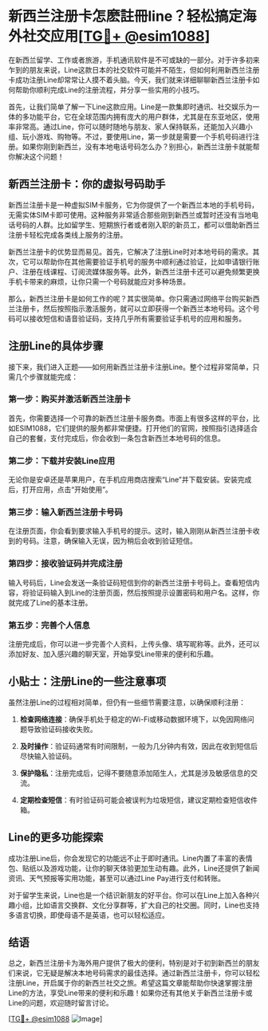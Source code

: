 # 新西兰注册卡怎麽註冊line？轻松搞定海外社交应用[[TG💪+ @esim1088](https://t.me/s/esim1088)]

在新西兰留学、工作或者旅游，手机通讯软件是不可或缺的一部分。对于许多初来乍到的朋友来说，Line这款日本的社交软件可能并不陌生，但如何利用新西兰注册卡成功注册Line却常常让人摸不着头脑。今天，我们就来详细聊聊新西兰注册卡如何帮助你顺利完成Line的注册流程，并分享一些实用的小技巧。

首先，让我们简单了解一下Line这款应用。Line是一款集即时通讯、社交娱乐为一体的多功能平台，它在全球范围内拥有庞大的用户群体，尤其是在东亚地区，使用率非常高。通过Line，你可以随时随地与朋友、家人保持联系，还能加入兴趣小组、玩小游戏、购物等。不过，要使用Line，第一步就是需要一个手机号码进行注册。如果你刚到新西兰，没有本地电话号码怎么办？别担心，新西兰注册卡就能帮你解决这个问题！

## 新西兰注册卡：你的虚拟号码助手

新西兰注册卡是一种虚拟SIM卡服务，它为你提供了一个新西兰本地的手机号码，无需实体SIM卡即可使用。这种服务非常适合那些刚到新西兰或暂时还没有当地电话号码的人群。比如留学生、短期旅行者或者刚入职的新员工，都可以借助新西兰注册卡轻松完成各类线上服务的注册。

新西兰注册卡的优势显而易见。首先，它解决了注册Line时对本地号码的需求。其次，它可以帮助你在其他需要验证手机号的服务中顺利通过验证，比如申请银行账户、注册在线课程、订阅流媒体服务等。此外，新西兰注册卡还可以避免频繁更换手机卡带来的麻烦，让你只需一个号码就能应对多种场景。

那么，新西兰注册卡是如何工作的呢？其实很简单。你只需通过网络平台购买新西兰注册卡，然后按照指示激活服务，就可以立即获得一个新西兰本地号码。这个号码可以接收短信和语音验证码，支持几乎所有需要验证手机号的应用和服务。

## 注册Line的具体步骤

接下来，我们进入正题——如何用新西兰注册卡注册Line。整个过程非常简单，只需几个步骤就能完成：

### 第一步：购买并激活新西兰注册卡

首先，你需要选择一个可靠的新西兰注册卡服务商。市面上有很多这样的平台，比如ESIM1088，它们提供的服务都非常便捷。打开他们的官网，按照指引选择适合自己的套餐，支付完成后，你会收到一条包含新西兰本地号码的信息。

### 第二步：下载并安装Line应用

无论你是安卓还是苹果用户，在手机应用商店搜索“Line”并下载安装。安装完成后，打开应用，点击“开始使用”。

### 第三步：输入新西兰注册卡号码

在注册页面，你会看到要求输入手机号的提示。这时，输入刚刚从新西兰注册卡收到的号码。注意，确保输入无误，因为稍后会收到验证短信。

### 第四步：接收验证码并完成注册

输入号码后，Line会发送一条验证码短信到你的新西兰注册卡号码上。查看短信内容，将验证码输入到Line的注册页面，然后按照提示设置密码和用户名。这样，你就完成了Line的基本注册。

### 第五步：完善个人信息

注册完成后，你可以进一步完善个人资料，上传头像、填写昵称等。此外，还可以添加好友、加入感兴趣的聊天室，开始享受Line带来的便利和乐趣。

## 小贴士：注册Line的一些注意事项

虽然注册Line的过程相对简单，但仍有一些细节需要注意，以确保顺利注册：

1. **检查网络连接**：确保手机处于稳定的Wi-Fi或移动数据环境下，以免因网络问题导致验证码接收失败。
   
2. **及时操作**：验证码通常有时间限制，一般为几分钟内有效，因此在收到短信后尽快输入验证码。

3. **保护隐私**：注册完成后，记得不要随意添加陌生人，尤其是涉及敏感信息的交流。

4. **定期检查短信**：有时验证码可能会被误判为垃圾短信，建议定期检查短信收件箱。

## Line的更多功能探索

成功注册Line后，你会发现它的功能远不止于即时通讯。Line内置了丰富的表情包、贴纸以及游戏功能，让你的聊天体验更加生动有趣。此外，Line还提供了新闻资讯、天气预报等实用功能，甚至可以通过Line Pay进行支付和转账。

对于留学生来说，Line也是一个结识新朋友的好平台。你可以在Line上加入各种兴趣小组，比如语言交换群、文化分享群等，扩大自己的社交圈。同时，Line也支持多语言切换，即使母语不是英语，也可以轻松适应。

## 结语

总之，新西兰注册卡为海外用户提供了极大的便利，特别是对于初到新西兰的朋友们来说，它无疑是解决本地号码需求的最佳选择。通过新西兰注册卡，你可以轻松注册Line，开启属于你的新西兰社交之旅。希望这篇文章能帮助你快速掌握注册Line的方法，享受Line带来的便利和乐趣！如果你还有其他关于新西兰注册卡或Line的问题，欢迎随时留言讨论。

[[TG💪+ @esim1088](https://t.me/s/esim1088) ![Image](https://i.postimg.cc/4NQfJmqS/Snipaste-2025-05-13-00-14-12.png)]